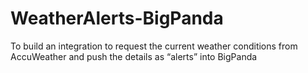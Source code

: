# WeatherAlerts-BigPanda
To build an integration to request the current weather conditions from AccuWeather and push the details as “alerts” into BigPanda
